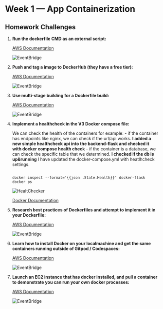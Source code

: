 # Week 1 — App Containerization

##  Homework Challenges
   1. **Run the dockerfile CMD as an external script:**
         
         [AWS Documentation](https://docs.aws.amazon.com/health/latest/ug/cloudwatch-events-health.html)

         ![EventBridge](assets/)

   2. **Push and tag a image to DockerHub (they have a free tier):**
        
         [AWS Documentation](https://docs.aws.amazon.com/health/latest/ug/cloudwatch-events-health.html)

         ![EventBridge](assets/)

   3. **Use multi-stage building for a Dockerfile build:**
         
         [AWS Documentation](https://docs.aws.amazon.com/health/latest/ug/cloudwatch-events-health.html)

         ![EventBridge](assets/)

   4. **Implement a healthcheck in the V3 Docker compose file:**
         
         We can check the health of the containers for example:
            - if the container has endpoints like nginx, we can check if the url/api works. 
              **I added a new simple healthcheck api into the backend-flask and checked it with docker compose health check**
            - if the container is a database, we can check the specific table that we determined. **I checked if the db is up&running**
         I have updated the docker-compose.yml with heatlhcheck settings.
         
         

         ```
         
         ```


          docker inspect --format='{{json .State.Health}}' docker-flask
          docker ps

         ![HealtChecker](assets/.png)
         
         [Docker Documentation](https://docs.docker.com/compose/compose-file/compose-file-v3/)
   5. **Research best practices of Dockerfiles and attempt to implement it in your Dockerfile:**
         
         [AWS Documentation](https://docs.aws.amazon.com/health/latest/ug/cloudwatch-events-health.html)

         ![EventBridge](assets/)

   6. **Learn how to install Docker on your localmachine and get the same containers running outside of Gitpod / Codespaces:**
         
         [AWS Documentation](https://docs.aws.amazon.com/health/latest/ug/cloudwatch-events-health.html)

         ![EventBridge](assets/)
   
   7. **Launch an EC2 instance that has docker installed, and pull a container to demonstrate you can run your own docker processes:**
         
         [AWS Documentation](https://docs.aws.amazon.com/health/latest/ug/cloudwatch-events-health.html)
   
         ![EventBridge](assets/)
